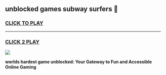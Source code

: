 
## unblocked games subway surfers 👋
<h3>
<a href="https://premium.freeplayer.one?title=unblocked_games_subway_surfers&ref=13F">CLICK TO PLAY</a></h3>
<hr>

<h3>
<a href="https://premium.freeplayer.one?title=unblocked_games_subway_surfers&ref=13F">CLICK 2 PLAY</a>
  
</h3>

<a href="https://premium.freeplayer.one?title=unblocked_games_subway_surfers&ref=12F/"><img src="https://clearcache.store/games.png"></a>


**worlds hardest game unblocked: Your Gateway to Fun and Accessible Online Gaming**
